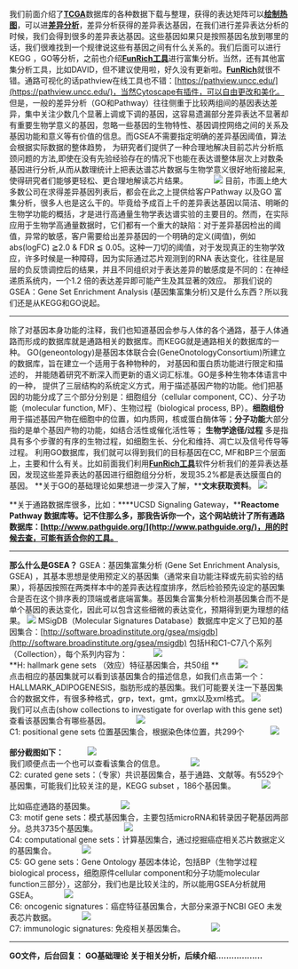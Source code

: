 我们前面介绍了[**TCGA**](https://mp.weixin.qq.com/mp/appmsgalbum?action=getalbum&album_id=1338047035672526848&__biz=MzA4NDAzODkzMA==#wechat_redirect)数据库的各种数据下载与整理，获得的表达矩阵可以[**绘制热图**](http://mp.weixin.qq.com/s?__biz=MzA4NDAzODkzMA==&mid=2651264534&idx=1&sn=6d5ef1279972e730878d65742e56c855&chksm=841ef26bb3697b7d426e76b16fbe0365aa6ad5da7f86ca7d14dcb72ca47ada25ffba021d9ba8&scene=21#wechat_redirect)，可以进[**差异分析**](http://mp.weixin.qq.com/s?__biz=MzA4NDAzODkzMA==&mid=2651264898&idx=1&sn=f6287d98fe0b0fb48a96d2905ca0bb4f&chksm=841ef3ffb3697ae9505b6e795a1fe842b2dd32b82f6b5ed4c3e68569c0459bff57319c08e0e2&scene=21#wechat_redirect)，差异分析获得的差异表达基因，在我们进行差异表达分析的时候，我们会得到很多的差异表达基因。这些基因如果只是按照基因名放到哪里的话，我们很难找到一个规律说这些有基因之间有什么关系的。我们后面可以进行KEGG ，GO等分析，之前也介绍[**FunRich工具**](http://mp.weixin.qq.com/s?__biz=MzA4NDAzODkzMA==&mid=2651265340&idx=1&sn=5c3608661698d2332b992269a8721833&chksm=841efd41b3697457f96ace4eecc682cbbbe3fdf3955f0060d3aafcdff0a2d85c225d5ce3f784&scene=21#wechat_redirect)进行富集分析。当然，还有其他富集分析工具，比如DAVID，但不建议使用啦，好久没有更新啦。[**FunRich**](http://mp.weixin.qq.com/s?__biz=MzA4NDAzODkzMA==&mid=2651265340&idx=1&sn=5c3608661698d2332b992269a8721833&chksm=841efd41b3697457f96ace4eecc682cbbbe3fdf3955f0060d3aafcdff0a2d85c225d5ce3f784&scene=21#wechat_redirect)就很不错。通路可视化的话pathview在线工具也不错：[https://pathview.uncc.edu/](https://pathview.uncc.edu/)，当然Cytoscape有插件，可以自由更改和美化。
但是，一般的差异分析（GO和Pathway）往往侧重于比较两组间的基因表达差异，集中关注少数几个显著上调或下调的基因，这容易遗漏部分差异表达不显著却有重要生物学意义的基因，忽略一些基因的生物特性、基因调控网络之间的关系及基因功能和意义等有价值的信息。而GSEA不需要指定明确的差异基因阈值，算法会根据实际数据的整体趋势， 为研究者们提供了一种合理地解决目前芯片分析瓶颈问题的方法,即使在没有先验经验存在的情况下也能在表达谱整体层次上对数条基因进行分析,从而从数理统计上把表达谱芯片数据与生物学意义很好地衔接起来,使得研究者们能够更轻松、更合理地解读芯片结果。
           ![](https://cdn.nlark.com/yuque/0/2021/png/1234840/1612588364640-f27c9d5e-e142-4fff-b07a-6c56a6cba45f.png#align=left&display=inline&height=466&margin=%5Bobject%20Object%5D&originHeight=466&originWidth=843&size=0&status=done&style=none&width=843)
目前，市面上绝大多数公司在求得差异基因列表后，都会在此之上提供给客户Pathway 以及GO 富集分析，很多人也是这么干的。毕竟给予成百上千的差异表达基因以简洁、明晰的生物学功能的概括，才是进行高通量生物学表达谱实验的主要目的。然而，在实际应用于生物学高通量数据时，它们都有一个重大的缺陷：对于差异基因检出的阈值，异常的敏感，客户需要给出差异基因的一个明确的定义(阈值)，例如abs(logFC) ≧2.0 & FDR ≦ 0.05。这种一刀切的阈值，对于发现真正的生物学效应，许多时候是一种障碍，因为实际通过芯片观测到的RNA 表达变化，往往是层层的负反馈调控后的结果，并且不同组织对于表达差异的敏感度是不同的：在神经递质系统内，一个1.2 倍的表达差异即可能产生及其显著的效应。
那我们说的GSEA：Gene Set Enrichment Analysis (基因集富集分析)又是什么东西？所以我们还是从KEGG和GO说起。

---

除了对基因本身功能的注释，我们也知道基因会参与人体的各个通路，基于人体通路而形成的数据库就是通路相关的数据库。而KEGG就是通路相关的数据库的一种。
GO(geneontology)是基因本体联合会(GeneOnotologyConsortium)所建立的数据库，旨在建立一个适用于各种物种的， 对基因和蛋白质功能进行限定和描述的， 并能随着研究不断深入而更新的语义词汇标准。GO是多种生物本体语言中的一种， 提供了三层结构的系统定义方式，用于描述基因产物的功能。他们把基因的功能分成了三个部分分别是：细胞组分（cellular component, CC）、分子功能（molecular function, MF）、生物过程（biological process, BP）。**细胞组份**用于描述基因产物在细胞中的位置，如内质网，核或蛋白酶体等；**分子功能**大部分指的是单个基因产物的功能，如结合活性或催化活性等； **生物学途径/过程** 多是指具有多个步骤的有序的生物过程，如细胞生长、分化和维持、凋亡以及信号传导等过程。
利用GO数据库，我们就可以得到我们的目标基因在CC, MF和BP三个层面上，主要和什么有关。比如前面我们利用[**FunRich工具**](http://mp.weixin.qq.com/s?__biz=MzA4NDAzODkzMA==&mid=2651265340&idx=1&sn=5c3608661698d2332b992269a8721833&chksm=841efd41b3697457f96ace4eecc682cbbbe3fdf3955f0060d3aafcdff0a2d85c225d5ce3f784&scene=21#wechat_redirect)软件分析我们的差异表达基因，发现这些差异表达的基因进行细胞组分分析，发现35.2%都是表达膜蛋白的基因。
**关于GO的基础理论如果想进一步深入了解，****文末获取资料**。
![](https://cdn.nlark.com/yuque/0/2021/png/1234840/1612588364709-2466f58c-af56-465e-9b76-2a28ae4d5e19.png#align=left&display=inline&height=666&margin=%5Bobject%20Object%5D&originHeight=666&originWidth=1080&size=0&status=done&style=none&width=1080)

**关于通路数据库很多，比如：****UCSD Signaling Gateway，****Reactome Pathway 数据库等。记不住那么多，那我告诉你一个，这个网站统计了所有通路数据库：[http://www.pathguide.org/](http://www.pathguide.org/)，用的时候去查，可能有适合你的工具。**

---

**那么什么是GSEA？**
GSEA：基因集富集分析 (Gene Set Enrichment Analysis, GSEA) ，其基本思想是使用预定义的基因集（通常来自功能注释或先前实验的结果），将基因按照在两类样本中的差异表达程度排序，然后检验预先设定的基因集合是否在这个排序表的顶端或者底端富集。基因集合富集分析检测基因集合而不是单个基因的表达变化，因此可以包含这些细微的表达变化，预期得到更为理想的结果。
![](https://cdn.nlark.com/yuque/0/2021/webp/1234840/1612588364654-baed7e4f-f126-4421-b9db-61260225dacc.webp#align=left&display=inline&height=274&margin=%5Bobject%20Object%5D&originHeight=274&originWidth=440&size=0&status=done&style=none&width=440)
MSigDB（Molecular Signatures Database）数据库中定义了已知的基因集合：[http://software.broadinstitute.org/gsea/msigdb](http://software.broadinstitute.org/gsea/msigdb)
包括H和C1-C7八个系列（Collection），每个系列内容为：
           ![](https://cdn.nlark.com/yuque/0/2021/png/1234840/1612588364724-dc191977-dd78-4df1-bee2-2f295d9f2129.png#align=left&display=inline&height=757&margin=%5Bobject%20Object%5D&originHeight=789&originWidth=956&size=0&status=done&style=none&width=917)            
**H: hallmark gene sets （效应）特征基因集合，共50组 **         ![](https://cdn.nlark.com/yuque/0/2021/png/1234840/1612588364735-ef7db912-fc27-4222-a5c9-5552432fcfe0.png#align=left&display=inline&height=412&margin=%5Bobject%20Object%5D&originHeight=427&originWidth=951&size=0&status=done&style=none&width=917)             
点击相应的基因集就可以看到该基因集合的描述信息，如我们点击第一个：HALLMARK_ADIPOGENESIS，脂肪形成的基因集。我们可能要关注一下基因集合的数据文件，有很多种格式，grp，text，gmt，gmx以及xml格式。
![](https://cdn.nlark.com/yuque/0/2021/webp/1234840/1612588364690-44188ac8-2a98-48c7-9ddf-13a6962d6ea7.webp#align=left&display=inline&height=576&margin=%5Bobject%20Object%5D&originHeight=598&originWidth=952&size=0&status=done&style=none&width=917)            
我们可以点击(show collections to investigate for overlap with this gene set)查看该基因集合有哪些基因。
           ![](https://cdn.nlark.com/yuque/0/2021/png/1234840/1612588364605-72cebe91-00f1-4141-b547-0c1bbbfbdbe2.png#align=left&display=inline&height=254&margin=%5Bobject%20Object%5D&originHeight=254&originWidth=1021&size=0&status=done&style=none&width=1021)             
C1: positional gene sets 位置基因集合，根据染色体位置，共299个
           ![](https://cdn.nlark.com/yuque/0/2021/webp/1234840/1612588364592-24cc83dc-1c02-4d63-8c42-3981ba734e21.webp#align=left&display=inline&height=89&margin=%5Bobject%20Object%5D&originHeight=89&originWidth=940&size=0&status=done&style=none&width=940)            
**部分截图如下：**
          ![](https://cdn.nlark.com/yuque/0/2021/png/1234840/1612588364622-f556b1e6-97be-4a0a-8549-dfcad4c93b39.png#align=left&display=inline&height=141&margin=%5Bobject%20Object%5D&originHeight=141&originWidth=958&size=0&status=done&style=none&width=958)             
我们顺便点击一个也可以查看该集合的信息。
           ![](https://cdn.nlark.com/yuque/0/2021/png/1234840/1612588364660-bb59ebb7-c3b7-4136-8a13-76d20fec9601.png#align=left&display=inline&height=555&margin=%5Bobject%20Object%5D&originHeight=555&originWidth=945&size=0&status=done&style=none&width=945)            
C2: curated gene sets：（专家）共识基因集合，基于通路、文献等。有5529个基因集，可能我们比较关注的是，KEGG subset ，186个基因集。
           ![](https://cdn.nlark.com/yuque/0/2021/png/1234840/1612588364769-b3ee1a6f-b531-4fe9-8c0b-3f4ef17097c3.png#align=left&display=inline&height=635&margin=%5Bobject%20Object%5D&originHeight=635&originWidth=939&size=0&status=done&style=none&width=939)            
比如癌症通路的基因集。
           ![](https://cdn.nlark.com/yuque/0/2021/png/1234840/1612588364642-4b95675c-8af9-427e-bfd8-2af575bd1071.png#align=left&display=inline&height=589&margin=%5Bobject%20Object%5D&originHeight=589&originWidth=949&size=0&status=done&style=none&width=949)            
C3: motif gene sets：模式基因集合，主要包括microRNA和转录因子靶基因两部分。总共3735个基因集。
           ![](https://cdn.nlark.com/yuque/0/2021/png/1234840/1612588364660-a7203d40-17dc-4480-a4c5-3346fd6daa34.png#align=left&display=inline&height=636&margin=%5Bobject%20Object%5D&originHeight=636&originWidth=942&size=0&status=done&style=none&width=942)            
C4: computational gene sets：计算基因集合，通过挖掘癌症相关芯片数据定义的基因集合。
           ![](https://cdn.nlark.com/yuque/0/2021/png/1234840/1612588364737-76c6ec2d-38aa-411e-a960-1848c5bd0b0b.png#align=left&display=inline&height=285&margin=%5Bobject%20Object%5D&originHeight=285&originWidth=940&size=0&status=done&style=none&width=940)            
C5: GO gene sets：Gene Ontology 基因本体论，包括BP（生物学过程biological process，细胞原件cellular component和分子功能molecular function三部分），这部分，我们也是比较关注的，所以能用GSEA分析就用GSEA。
           ![](https://cdn.nlark.com/yuque/0/2021/webp/1234840/1612588364657-cb35fdb6-a4f6-45dd-afea-4b1c36341016.webp#align=left&display=inline&height=324&margin=%5Bobject%20Object%5D&originHeight=324&originWidth=944&size=0&status=done&style=none&width=944)            
C6: oncogenic signatures：癌症特征基因集合，大部分来源于NCBI GEO 未发表芯片数据。
           ![](https://cdn.nlark.com/yuque/0/2021/png/1234840/1612588364697-f543f3ba-2d2d-4786-85da-bc9e5963c84b.png#align=left&display=inline&height=126&margin=%5Bobject%20Object%5D&originHeight=126&originWidth=938&size=0&status=done&style=none&width=938)            
C7: immunologic signatures: 免疫相关基因集合。
           ![](https://cdn.nlark.com/yuque/0/2021/png/1234840/1612588364716-cb81249b-42aa-4559-a9bb-15efbfe1a8d7.png#align=left&display=inline&height=107&margin=%5Bobject%20Object%5D&originHeight=107&originWidth=937&size=0&status=done&style=none&width=937)  

---

**GO文件，后台回复：** **GO基础理论**
**关于相关分析，后续介绍..................**   
